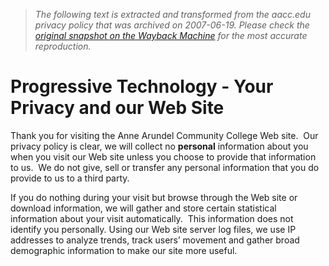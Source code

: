 > *The following text is extracted and transformed from the aacc.edu privacy policy that was archived on 2007-06-19. Please check the [original snapshot on the Wayback Machine](https://web.archive.org/web/20070619051521id_/http%3A//www.aacc.edu/technology/privacy.cfm) for the most accurate reproduction.*

# Progressive Technology - Your Privacy and our Web Site

Thank you for visiting the Anne Arundel Community College Web site.  Our privacy policy is clear, we will collect no **personal** information about you when you visit our Web site unless you choose to provide that information to us.  We do not give, sell or transfer any personal information that you do provide to us to a third party.

If you do nothing during your visit but browse through the Web site or download information, we will gather and store certain statistical information about your visit automatically.  This information does not identify you personally. Using our Web site server log files, we use IP addresses to analyze trends, track users’ movement and gather broad demographic information to make our site more useful. 
